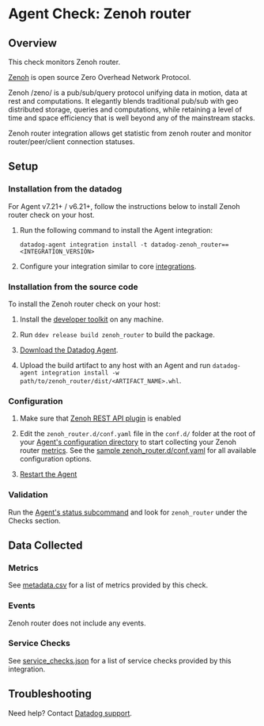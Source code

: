 # Agent Check: Zenoh router

## Overview

This check monitors Zenoh router.

[Zenoh][1] is open source Zero Overhead Network Protocol.

Zenoh /zeno/ is a pub/sub/query protocol unifying data in motion, data at rest and computations. It elegantly blends traditional pub/sub with geo distributed storage, queries and computations, while retaining a level of time and space efficiency that is well beyond any of the mainstream stacks.

Zenoh router integration allows get statistic from zenoh router and monitor router/peer/client connection statuses.

## Setup

### Installation from the datadog

For Agent v7.21+ / v6.21+, follow the instructions below to install Zenoh router check on your host.

1. Run the following command to install the Agent integration:

   ```shell
   datadog-agent integration install -t datadog-zenoh_router==<INTEGRATION_VERSION>
   ```

2. Configure your integration similar to core [integrations][11].

### Installation from the source code

To install the Zenoh router check on your host:

1. Install the [developer toolkit][12] on any machine.

2. Run `ddev release build zenoh_router` to build the package.

3. [Download the Datadog Agent][3].

4. Upload the build artifact to any host with an Agent and
 run `datadog-agent integration install -w
 path/to/zenoh_router/dist/<ARTIFACT_NAME>.whl`.

### Configuration

1. Make sure that [Zenoh REST API plugin][2] is enabled 

2. Edit the `zenoh_router.d/conf.yaml` file in the `conf.d/` folder at the root of your [Agent's configuration directory][10] to start collecting your Zenoh router [metrics](#metrics).
See the [sample zenoh_router.d/conf.yaml][4] for all available configuration options.

3. [Restart the Agent][5]

### Validation

Run the [Agent's status subcommand][6] and look for `zenoh_router` under the Checks section.

## Data Collected

### Metrics

See [metadata.csv][7] for a list of metrics provided by this check.

### Events

Zenoh router does not include any events.

### Service Checks

See [service_checks.json][8] for a list of service checks provided by this integration.

## Troubleshooting

Need help? Contact [Datadog support][9].


[1]: https://zenoh.io/
[2]: https://zenoh.io/docs/apis/rest/
[3]: https://app.datadoghq.com/account/settings/agent/latest
[4]: https://github.com/DataDog/integrations-extras/blob/master/zenoh_router/datadog_checks/zenoh_router/data/conf.yaml.example
[5]: https://docs.datadoghq.com/agent/guide/agent-commands/#start-stop-and-restart-the-agent
[6]: https://docs.datadoghq.com/agent/guide/agent-commands/#agent-status-and-information
[7]: https://github.com/DataDog/integrations-extras/blob/master/zenoh_router/metadata.csv
[8]: https://github.com/DataDog/integrations-extras/blob/master/zenoh_router/assets/service_checks.json
[9]: https://docs.datadoghq.com/help/
[10]: https://docs.datadoghq.com/agent/guide/agent-configuration-files/#agent-configuration-directory
[11]: https://docs.datadoghq.com/getting_started/integrations/
[12]: https://docs.datadoghq.com/developers/integrations/python/
